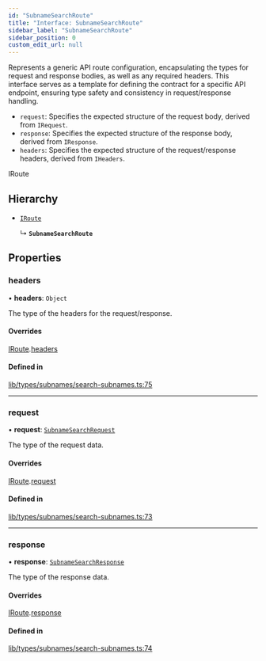 ```yaml
---
id: "SubnameSearchRoute"
title: "Interface: SubnameSearchRoute"
sidebar_label: "SubnameSearchRoute"
sidebar_position: 0
custom_edit_url: null
---
```


Represents a generic API route configuration, encapsulating the types for request and response bodies,
as well as any required headers. This interface serves as a template for defining the contract for
a specific API endpoint, ensuring type safety and consistency in request/response handling.

- `request`: Specifies the expected structure of the request body, derived from `IRequest`.
- `response`: Specifies the expected structure of the response body, derived from `IResponse`.
- `headers`: Specifies the expected structure of the request/response headers, derived from `IHeaders`.

 IRoute

## Hierarchy

- [`IRoute`](IRoute.md)

  ↳ **`SubnameSearchRoute`**

## Properties

### headers

• **headers**: `Object`

The type of the headers for the request/response.

#### Overrides

[IRoute](IRoute.md).[headers](IRoute.md#headers)

#### Defined in

[lib/types/subnames/search-subnames.ts:75](https://github.com/JustaName-id/JustaName-sdk/blob/610ce53/packages/@justaname.id/sdk/src/lib/types/subnames/search-subnames.ts#L75)

___

### request

• **request**: [`SubnameSearchRequest`](SubnameSearchRequest.md)

The type of the request data.

#### Overrides

[IRoute](IRoute.md).[request](IRoute.md#request)

#### Defined in

[lib/types/subnames/search-subnames.ts:73](https://github.com/JustaName-id/JustaName-sdk/blob/610ce53/packages/@justaname.id/sdk/src/lib/types/subnames/search-subnames.ts#L73)

___

### response

• **response**: [`SubnameSearchResponse`](SubnameSearchResponse.md)

The type of the response data.

#### Overrides

[IRoute](IRoute.md).[response](IRoute.md#response)

#### Defined in

[lib/types/subnames/search-subnames.ts:74](https://github.com/JustaName-id/JustaName-sdk/blob/610ce53/packages/@justaname.id/sdk/src/lib/types/subnames/search-subnames.ts#L74)

